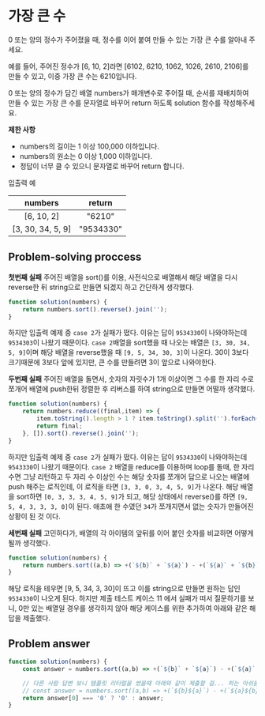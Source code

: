 # 가장 큰 수

0 또는 양의 정수가 주어졌을 때, 정수를 이어 붙여 만들 수 있는 가장 큰 수를 알아내 주세요.

예를 들어, 주어진 정수가 [6, 10, 2]라면 [6102, 6210, 1062, 1026, 2610, 2106]를 만들 수 있고, 이중 가장 큰 수는 6210입니다.

0 또는 양의 정수가 담긴 배열 numbers가 매개변수로 주어질 때, 순서를 재배치하여 만들 수 있는 가장 큰 수를 문자열로 바꾸어 return 하도록 solution 함수를 작성해주세요.

**제한 사항**
- numbers의 길이는 1 이상 100,000 이하입니다.
- numbers의 원소는 0 이상 1,000 이하입니다.
- 정답이 너무 클 수 있으니 문자열로 바꾸어 return 합니다.

입출력 예

|numbers|return|
|:---:|:---:|
|[6, 10, 2]|"6210"|
|[3, 30, 34, 5, 9]|"9534330"|

## Problem-solving proccess

**첫번째 실패**
주어진 배열을 sort()를 이용, 사전식으로 배열해서 해당 배열을 다시 reverse한 뒤 string으로 만들면 되겠지 하고 간단하게 생각했다.

```javascript
function solution(numbers) {
    return numbers.sort().reverse().join('');
}
```

하지만 입출력 예제 중 `case 2`가 실패가 떴다.
이유는 답이 `9534330`이 나와야하는데 `9534303`이 나왔기 때문이다.
`case 2`배열을 sort했을 때 나오는 배열은 `[3, 30, 34, 5, 9]`이며 해당 배열을 reverse했을 때 `[9, 5, 34, 30, 3]`이 나온다. 30이 3보다 크기때문에 3보다 앞에 있지만, 큰 수를 만들려면 3이 앞으로 나와야한다.


**두번째 실패**
주어진 배열을 돌면서, 숫자의 자릿수가 1개 이상이면 그 수를 한 자리 수로 쪼개어 배열에 push한뒤 정렬한 후 리버스를 하여 string으로 만들면 어떨까 생각했다.

```javascript
function solution(numbers) {
    return numbers.reduce((final,item) => {
        item.toString().length > 1 ? item.toString().split('').forEach(subItem => final.push(+subItem)) : final.push(item);
        return final;
    }, []).sort().reverse().join('');
}
```

하지만 입출력 예제 중 `case 2`가 실패가 떴다.
이유는 답이 `9534330`이 나와야하는데 `9543330`이 나왔기 때문이다.
`case 2` 배열을 reduce를 이용하며 loop를 돌때, 한 자리 수면 그냥 리턴하고 두 자리 수 이상인 수는 해당 숫자를 쪼개어 답으로 나오는 배열에 push 해주는 로직인데, 이 로직을 타면 `[3, 3, 0, 3, 4, 5, 9]`가 나온다. 해당 배열을 sort하면 `[0, 3, 3, 3, 4, 5, 9]`가 되고, 해당 상태에서 reverse()를 하면 `[9, 5, 4, 3, 3, 3, 0]`이 된다. 애초애 한 수였던 `34`가 쪼개지면서 없는 숫자가 만들어진 상황이 된 것 이다.

**세번째 실패**
고민하다가, 배열의 각 아이템의 앞뒤를 이어 붙인 숫자를 비교하면 어떻게 될까 생각했다.

```javascript
function solution(numbers) {
    return numbers.sort((a,b) => +(`${b}` + `${a}`) - +(`${a}` + `${b}`)).join('');
}
```

해당 로직을 테우면 [9, 5, 34, 3, 30]이 뜨고 이를 string으로 만들면 원하는 답인 `9534330`이 나오게 된다. 
하지만 제출 테스트 케이스 11 에서 실패가 떠서 질문하기를 보니, 0만 있는 배열일 경우를 생각하지 않아 해당 케이스를 위한 추가하여 아래와 같은 해답을 제출했다.

## Problem answer

```javascript
function solution(numbers) {
    const answer = numbers.sort((a,b) => +(`${b}` + `${a}`) - +(`${a}` + `${b}`)).join('');

    // 다른 사람 답변 보니 템플릿 리터럴을 썼을때 아래와 같이 제출할 걸... 하는 아쉬움이 있음.
    // const answer = numbers.sort((a,b) => +(`${b}${a}`) - +(`${a}${b}`)).join('');
    return answer[0] === '0' ? '0' : answer;
}